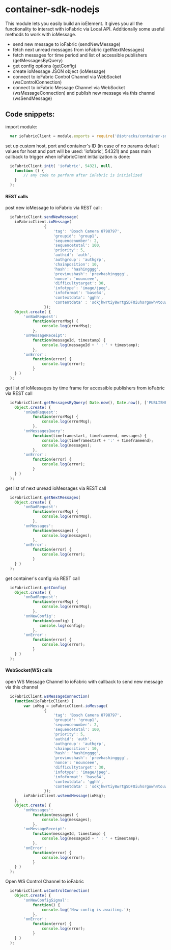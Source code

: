 # container-sdk-nodejs

This module lets you easily build an ioElement. It gives you all the functionality to interact with ioFabric via Local API. Additionally some useful methods to work with ioMessage.

 - send new message to ioFabric (sendNewMessage)
 - fetch next unread messages from ioFabric (getNextMessages)
 - fetch messages for time period and list of accessible publishers (getMessagesByQuery)
 - get config options (getConfig)
 - create ioMessage JSON object (ioMessage)
 - connect to ioFabric Control Channel via WebSocket (wsControlConnection)
 - connect to ioFabric Message Channel via WebSocket (wsMessageConnection) and publish new message via this channel (wsSendMessage)

## Code snippets: 

import module:
```javascript
  var ioFabricClient = module.exports = require('@iotracks/container-sdk-nodejs');
```

set up custom host, port and container's ID (in case of no params default values for host and port will be used: 'iofabric', 54321)
and pass main callback to trigger when ioFabricClient initialization is done:
```javascript
  ioFabricClient.init( 'iofabric', 54321, null,
    function () {
        // any code to perform after ioFabric is initialized
    }
  );
```

#### REST calls
post new ioMessage to ioFabric via REST call:
```javascript
  ioFabricClient.sendNewMessage(
    ioFabricClient.ioMessage(
                 {
                     'tag': 'Bosch Camera 8798797',
                     'groupid': 'group1',
                     'sequencenumber': 2,
                     'sequencetotal': 100,
                     'priority': 5,
                     'authid': 'auth',
                     'authgroup': 'authgrp',
                     'chainposition': 10,
                     'hash': 'hashingggg',
                     'previoushash': 'prevhashingggg',
                     'nonce': 'nounceee',
                     'difficultytarget': 30,
                     'infotype': 'image/jpeg',
                     'infoformat': 'base64',
                     'contextdata': 'gghh',
                     'contentdata' : 'sdkjhwrtiy8wrtgSDFOiuhsrgowh4touwsdhsDFDSKJhsdkljasjklweklfjwhefiauhw98p328'
                 });
    Object.create( {
        'onBadRequest':
            function(errorMsg) {
                console.log(errorMsg);
            },
        'onMessageReceipt':
            function(messageId, timestamp) {
                console.log(messageId + ' : ' + timestamp);
            },
        'onError':
            function(error) {
                console.log(error);
            }
    } )
  );
```

get list of ioMessages by time frame for accessible publishers from ioFabric via REST call
```javascript
  ioFabricClient.getMessagesByQuery( Date.now(), Date.now(), ['PUBLISHER'],
    Object.create( {
        'onBadRequest':
            function(errorMsg) {
                console.log(errorMsg);
            },
        'onMessagesQuery':
            function(timeframestart, timeframeend, messages) {
                console.log(timeframestart + ':' + timeframeend);
                console.log(messages);
            },
        'onError':
            function(error) {
                console.log(error);
            }
    } )
  );
```

get list of next unread ioMessages via REST call
```javascript
  ioFabricClient.getNextMessages(
    Object.create( {
        'onBadRequest':
            function(errorMsg) {
                console.log(errorMsg);
            },
        'onMessages':
            function(messages) {
                console.log(messages);
            },
        'onError':
            function(error) {
                console.log(error);
            }
    } )
  );
```

get container's config via REST call
```javascript
  ioFabricClient.getConfig(
    Object.create( {
        'onBadRequest':
            function(errorMsg) {
                console.log(errorMsg);
            },
        'onNewConfig':
            function(config) {
               console.log(config);
            },
        'onError':
            function(error) {
                console.log(error);
            }
    } )
  );
```

#### WebSocket(WS) calls
open WS Message Channel to ioFabric with callback to send new message via this channel
```javascript
  ioFabricClient.wsMessageConnection(
    function(ioFabricClient) {
        var ioMsg = ioFabricClient.ioMessage(
                 {
                     'tag': 'Bosch Camera 8798797',
                     'groupid': 'group1',
                     'sequencenumber': 2,
                     'sequencetotal': 100,
                     'priority': 5,
                     'authid': 'auth',
                     'authgroup': 'authgrp',
                     'chainposition': 10,
                     'hash': 'hashingggg',
                     'previoushash': 'prevhashingggg',
                     'nonce': 'nounceee',
                     'difficultytarget': 30,
                     'infotype': 'image/jpeg',
                     'infoformat': 'base64',
                     'contextdata': 'gghh',
                     'contentdata' : 'sdkjhwrtiy8wrtgSDFOiuhsrgowh4touwsdhsDFDSKJhsdkljasjklweklfjwhefiauhw98p328'
                 });
        ioFabricClient.wsSendMessage(ioMsg);
    },
    Object.create( {
        'onMessages':
            function(messages) {
                console.log(messages);
            },
        'onMessageReceipt':
            function(messageId, timestamp) {
                console.log(messageId + ' : ' + timestamp);
            },
        'onError':
            function(error) {
                console.log(error);
            }
    } )
  );
```

Open WS Control Channel to ioFabric
```javascript
  ioFabricClient.wsControlConnection(
    Object.create( {
        'onNewConfigSignal':
            function() {
                console.log('New config is awaiting.');
            },
        'onError':
            function(error) {
                console.log(error);
            }
    } )
  );
```







